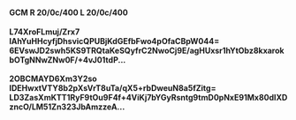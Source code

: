 #### GCM R 20/0c/400 L 20/0c/400
**L74XroFLmuj/Zrx7**<br/>**lAhYuHHcyfjDhsvicQPUBjKdGEfbFwo4pOfaCBpW044=**<br/>**6EVswJD2swh5KS9TRQtaKeSQyfrC2NwoCj9E/agHUxsr1hYtObz8kxarokbOTgNNwZNw0F/+4vJ01tdP...**<br/><br/>
**2OBCMAYD6Xm3Y2so**<br/>**IDEHwxtVTY8b2pXsVrT8uTa/qX5+rbDweuN8a5fZitg=**<br/>**LD3ZasXmKTT1RyF9tOu9F4f+4ViKj7bYGyRsntg9tmD0pNxE91Mx80dlXDzncO/LM51Zn323JbAmzzeA...**
